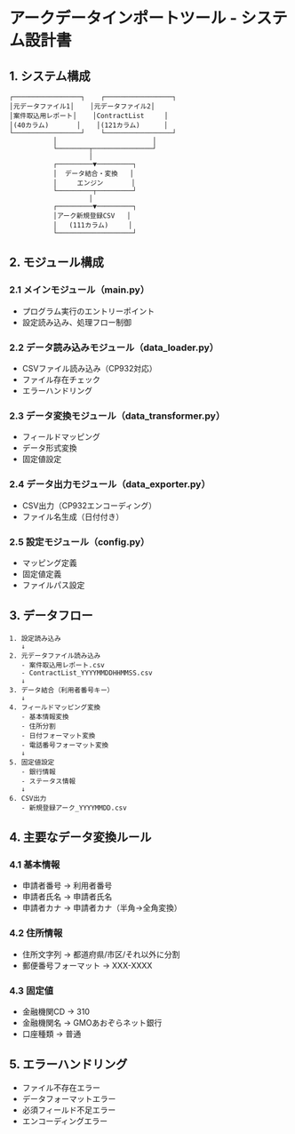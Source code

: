 # アークデータインポートツール - システム設計書

## 1. システム構成

```
┌─────────────────┐    ┌─────────────────┐
│元データファイル1│    │元データファイル2│
│案件取込用レポート│    │ContractList     │
│(40カラム)       │    │(121カラム)      │
└─────────────────┘    └─────────────────┘
           │                        │
           └────────┬───────────────┘
                    │
           ┌─────────▼─────────┐
           │  データ結合・変換   │
           │     エンジン       │
           └─────────┬─────────┘
                    │
           ┌─────────▼─────────┐
           │アーク新規登録CSV   │
           │   (111カラム)     │
           └───────────────────┘
```

## 2. モジュール構成

### 2.1 メインモジュール（main.py）
- プログラム実行のエントリーポイント
- 設定読み込み、処理フロー制御

### 2.2 データ読み込みモジュール（data_loader.py）
- CSVファイル読み込み（CP932対応）
- ファイル存在チェック
- エラーハンドリング

### 2.3 データ変換モジュール（data_transformer.py）
- フィールドマッピング
- データ形式変換
- 固定値設定

### 2.4 データ出力モジュール（data_exporter.py）
- CSV出力（CP932エンコーディング）
- ファイル名生成（日付付き）

### 2.5 設定モジュール（config.py）
- マッピング定義
- 固定値定義
- ファイルパス設定

## 3. データフロー

```
1. 設定読み込み
   ↓
2. 元データファイル読み込み
   - 案件取込用レポート.csv
   - ContractList_YYYYMMDDHHMMSS.csv
   ↓
3. データ結合（利用者番号キー）
   ↓
4. フィールドマッピング変換
   - 基本情報変換
   - 住所分割
   - 日付フォーマット変換
   - 電話番号フォーマット変換
   ↓
5. 固定値設定
   - 銀行情報
   - ステータス情報
   ↓
6. CSV出力
   - 新規登録アーク_YYYYMMDD.csv
```

## 4. 主要なデータ変換ルール

### 4.1 基本情報
- 申請者番号 → 利用者番号
- 申請者氏名 → 申請者氏名 
- 申請者カナ → 申請者カナ（半角→全角変換）

### 4.2 住所情報
- 住所文字列 → 都道府県/市区/それ以外に分割
- 郵便番号フォーマット → XXX-XXXX

### 4.3 固定値
- 金融機関CD → 310
- 金融機関名 → GMOあおぞらネット銀行
- 口座種類 → 普通

## 5. エラーハンドリング
- ファイル不存在エラー
- データフォーマットエラー
- 必須フィールド不足エラー
- エンコーディングエラー
